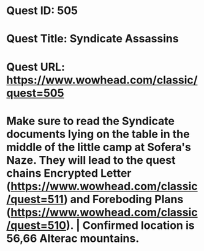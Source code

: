 # Quest ID: 505
# Quest Title: Syndicate Assassins
# Quest URL: https://www.wowhead.com/classic/quest=505
# Make sure to read the Syndicate documents lying on the table in the middle of the little camp at Sofera's Naze. They will lead to the quest chains Encrypted Letter (https://www.wowhead.com/classic/quest=511) and Foreboding Plans (https://www.wowhead.com/classic/quest=510). | Confirmed location is 56,66 Alterac mountains.
